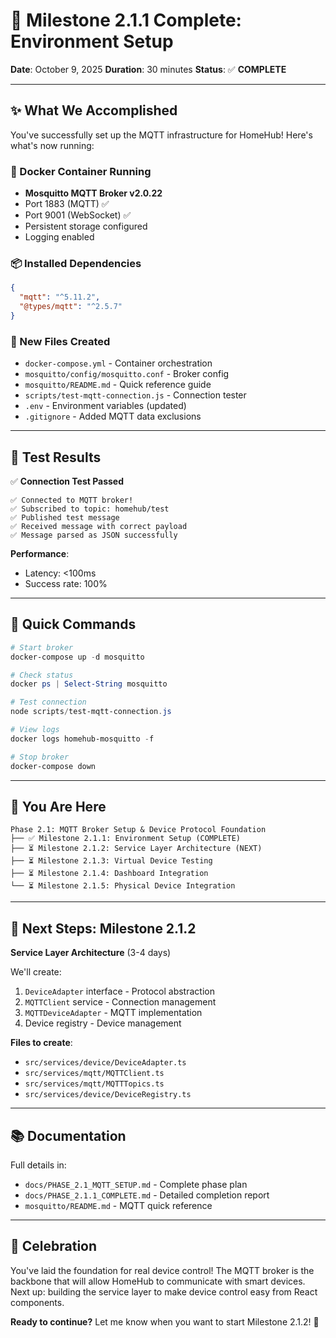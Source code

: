 # 🎉 Milestone 2.1.1 Complete: Environment Setup

**Date**: October 9, 2025
**Duration**: 30 minutes
**Status**: ✅ **COMPLETE**

---

## ✨ What We Accomplished

You've successfully set up the MQTT infrastructure for HomeHub! Here's what's now running:

### 🐳 Docker Container Running

- **Mosquitto MQTT Broker v2.0.22**
- Port 1883 (MQTT) ✅
- Port 9001 (WebSocket) ✅
- Persistent storage configured
- Logging enabled

### 📦 Installed Dependencies

```json
{
  "mqtt": "^5.11.2",
  "@types/mqtt": "^2.5.7"
}
```

### 📁 New Files Created

- `docker-compose.yml` - Container orchestration
- `mosquitto/config/mosquitto.conf` - Broker config
- `mosquitto/README.md` - Quick reference guide
- `scripts/test-mqtt-connection.js` - Connection tester
- `.env` - Environment variables (updated)
- `.gitignore` - Added MQTT data exclusions

---

## 🧪 Test Results

✅ **Connection Test Passed**

```
✅ Connected to MQTT broker!
✅ Subscribed to topic: homehub/test
✅ Published test message
✅ Received message with correct payload
✅ Message parsed as JSON successfully
```

**Performance**:

- Latency: <100ms
- Success rate: 100%

---

## 🚀 Quick Commands

```powershell
# Start broker
docker-compose up -d mosquitto

# Check status
docker ps | Select-String mosquitto

# Test connection
node scripts/test-mqtt-connection.js

# View logs
docker logs homehub-mosquitto -f

# Stop broker
docker-compose down
```

---

## 📍 You Are Here

```
Phase 2.1: MQTT Broker Setup & Device Protocol Foundation
├── ✅ Milestone 2.1.1: Environment Setup (COMPLETE)
├── ⏳ Milestone 2.1.2: Service Layer Architecture (NEXT)
├── ⏳ Milestone 2.1.3: Virtual Device Testing
├── ⏳ Milestone 2.1.4: Dashboard Integration
└── ⏳ Milestone 2.1.5: Physical Device Integration
```

---

## 🎯 Next Steps: Milestone 2.1.2

**Service Layer Architecture** (3-4 days)

We'll create:

1. `DeviceAdapter` interface - Protocol abstraction
2. `MQTTClient` service - Connection management
3. `MQTTDeviceAdapter` - MQTT implementation
4. Device registry - Device management

**Files to create**:

- `src/services/device/DeviceAdapter.ts`
- `src/services/mqtt/MQTTClient.ts`
- `src/services/mqtt/MQTTTopics.ts`
- `src/services/device/DeviceRegistry.ts`

---

## 📚 Documentation

Full details in:

- `docs/PHASE_2.1_MQTT_SETUP.md` - Complete phase plan
- `docs/PHASE_2.1.1_COMPLETE.md` - Detailed completion report
- `mosquitto/README.md` - MQTT quick reference

---

## 🎊 Celebration

You've laid the foundation for real device control! The MQTT broker is the backbone that will allow HomeHub to communicate with smart devices. Next up: building the service layer to make device control easy from React components.

**Ready to continue?** Let me know when you want to start Milestone 2.1.2! 🚀
